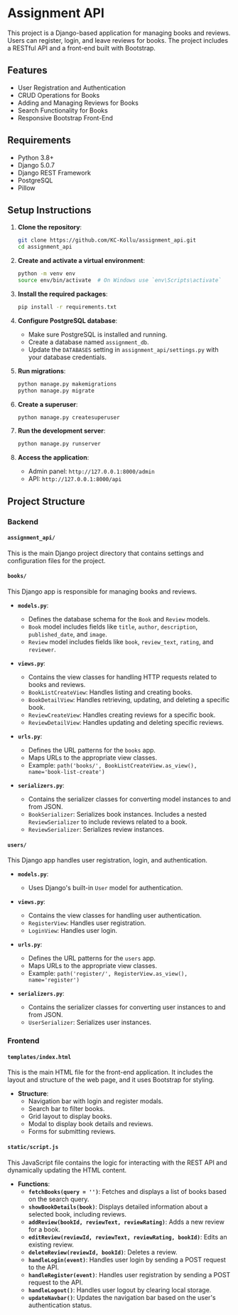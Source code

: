 # Assignment API

This project is a Django-based application for managing books and reviews. Users can register, login, and leave reviews for books. The project includes a RESTful API and a front-end built with Bootstrap.

## Features

- User Registration and Authentication
- CRUD Operations for Books
- Adding and Managing Reviews for Books
- Search Functionality for Books
- Responsive Bootstrap Front-End

## Requirements

- Python 3.8+
- Django 5.0.7
- Django REST Framework
- PostgreSQL
- Pillow

## Setup Instructions

1. **Clone the repository**:
    ```bash
    git clone https://github.com/KC-Kollu/assignment_api.git
    cd assignment_api
    ```

2. **Create and activate a virtual environment**:
    ```bash
    python -m venv env
    source env/bin/activate  # On Windows use `env\Scripts\activate`
    ```

3. **Install the required packages**:
    ```bash
    pip install -r requirements.txt
    ```

4. **Configure PostgreSQL database**:
    - Make sure PostgreSQL is installed and running.
    - Create a database named `assignment_db`.
    - Update the `DATABASES` setting in `assignment_api/settings.py` with your database credentials.

5. **Run migrations**:
    ```bash
    python manage.py makemigrations
    python manage.py migrate
    ```

6. **Create a superuser**:
    ```bash
    python manage.py createsuperuser
    ```

7. **Run the development server**:
    ```bash
    python manage.py runserver
    ```

8. **Access the application**:
    - Admin panel: `http://127.0.0.1:8000/admin`
    - API: `http://127.0.0.1:8000/api`

## Project Structure

### Backend

#### `assignment_api/`
This is the main Django project directory that contains settings and configuration files for the project.

#### `books/`
This Django app is responsible for managing books and reviews.

- **`models.py`**:
  - Defines the database schema for the `Book` and `Review` models.
  - `Book` model includes fields like `title`, `author`, `description`, `published_date`, and `image`.
  - `Review` model includes fields like `book`, `review_text`, `rating`, and `reviewer`.

- **`views.py`**:
  - Contains the view classes for handling HTTP requests related to books and reviews.
  - `BookListCreateView`: Handles listing and creating books.
  - `BookDetailView`: Handles retrieving, updating, and deleting a specific book.
  - `ReviewCreateView`: Handles creating reviews for a specific book.
  - `ReviewDetailView`: Handles updating and deleting specific reviews.

- **`urls.py`**:
  - Defines the URL patterns for the `books` app.
  - Maps URLs to the appropriate view classes.
  - Example: `path('books/', BookListCreateView.as_view(), name='book-list-create')`

- **`serializers.py`**:
  - Contains the serializer classes for converting model instances to and from JSON.
  - `BookSerializer`: Serializes book instances. Includes a nested `ReviewSerializer` to include reviews related to a book.
  - `ReviewSerializer`: Serializes review instances.

#### `users/`
This Django app handles user registration, login, and authentication.

- **`models.py`**:
  - Uses Django's built-in `User` model for authentication.

- **`views.py`**:
  - Contains the view classes for handling user authentication.
  - `RegisterView`: Handles user registration.
  - `LoginView`: Handles user login.

- **`urls.py`**:
  - Defines the URL patterns for the `users` app.
  - Maps URLs to the appropriate view classes.
  - Example: `path('register/', RegisterView.as_view(), name='register')`

- **`serializers.py`**:
  - Contains the serializer classes for converting user instances to and from JSON.
  - `UserSerializer`: Serializes user instances.

### Frontend

#### `templates/index.html`
This is the main HTML file for the front-end application. It includes the layout and structure of the web page, and it uses Bootstrap for styling.

- **Structure**:
  - Navigation bar with login and register modals.
  - Search bar to filter books.
  - Grid layout to display books.
  - Modal to display book details and reviews.
  - Forms for submitting reviews.

#### `static/script.js`
This JavaScript file contains the logic for interacting with the REST API and dynamically updating the HTML content.

- **Functions**:
  - **`fetchBooks(query = '')`**: Fetches and displays a list of books based on the search query.
  - **`showBookDetails(book)`**: Displays detailed information about a selected book, including reviews.
  - **`addReview(bookId, reviewText, reviewRating)`**: Adds a new review for a book.
  - **`editReview(reviewId, reviewText, reviewRating, bookId)`**: Edits an existing review.
  - **`deleteReview(reviewId, bookId)`**: Deletes a review.
  - **`handleLogin(event)`**: Handles user login by sending a POST request to the API.
  - **`handleRegister(event)`**: Handles user registration by sending a POST request to the API.
  - **`handleLogout()`**: Handles user logout by clearing local storage.
  - **`updateNavbar()`**: Updates the navigation bar based on the user's authentication status.
